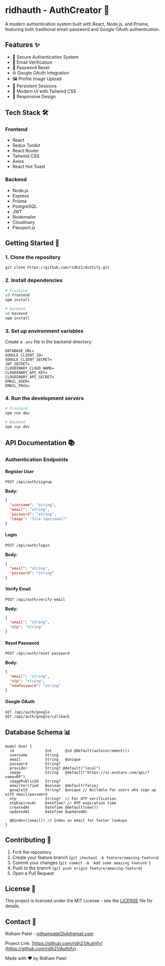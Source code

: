 # ridhauth - AuthCreator 🚀

A modern authentication system built with React, Node.js, and Prisma, featuring both traditional email-password and Google OAuth authentication.

## Features ✨

- 🔐 Secure Authentication System
- 📧 Email Verification
- 🔑 Password Reset
- 🌐 Google OAuth Integration
- 🖼️ Profile Image Upload
- 💾 Persistent Sessions
- 🎨 Modern UI with Tailwind CSS
- 📱 Responsive Design

## Tech Stack 🛠️

### Frontend
- React
- Redux Toolkit
- React Router
- Tailwind CSS
- Axios
- React Hot Toast

### Backend
- Node.js
- Express
- Prisma
- PostgreSQL
- JWT
- Nodemailer
- Cloudinary
- Passport.js

## Getting Started 🚀

### 1. Clone the repository
```bash
git clone https://github.com/ridh21/Authify.git
```

### 2. Install dependencies
```bash
# Frontend
cd frontend
npm install

# Backend
cd backend
npm install
```

### 3. Set up environment variables
Create a `.env` file in the backend directory:

```env
DATABASE_URL=
GOOGLE_CLIENT_ID=
GOOGLE_CLIENT_SECRET=
JWT_SECRET=
CLOUDINARY_CLOUD_NAME=
CLOUDINARY_API_KEY=
CLOUDINARY_API_SECRET=
EMAIL_USER=
EMAIL_PASS=
```

### 4. Run the development servers
```bash
# Frontend
npm run dev

# Backend
npm run dev
```

## API Documentation 📚

### Authentication Endpoints

#### Register User
```http
POST /api/auth/signup
```

**Body:**
```json
{
  "username": "string",
  "email": "string",
  "password": "string",
  "image": "file (optional)"
}
```

#### Login
```http
POST /api/auth/login
```

**Body:**
```json
{
  "email": "string",
  "password": "string"
}
```

#### Verify Email
```http
POST /api/auth/verify-email
```

**Body:**
```json
{
  "email": "string",
  "otp": "string"
}
```

#### Reset Password
```http
POST /api/auth/reset-password
```

**Body:**
```json
{
  "email": "string",
  "otp": "string",
  "newPassword": "string"
}
```

#### Google OAuth
```http
GET /api/auth/google
GET /api/auth/google/callback
```

## Database Schema 📊

```prisma
model User {
  id              Int      @id @default(autoincrement())
  username        String
  email           String   @unique
  password        String?
  provider        String? @default("local")
  image           String   @default("https://ui-avatars.com/api/?name=RP")
  imagePublicId   String?
  emailVerified   Boolean  @default(false)
  googleId        String?  @unique // Nullable for users who sign up with email/password
  otp             String?  // For OTP verification
  otpExpiresAt    DateTime? // OTP expiration time
  createdAt       DateTime @default(now())
  updatedAt       DateTime @updatedAt
  
  @@index([email]) // Index on email for faster lookups
}

```

## Contributing 🤝

1. Fork the repository
2. Create your feature branch (`git checkout -b feature/amazing-feature`)
3. Commit your changes (`git commit -m 'Add some amazing feature'`)
4. Push to the branch (`git push origin feature/amazing-feature`)
5. Open a Pull Request

## License 📝

This project is licensed under the MIT License - see the [LICENSE](LICENSE) file for details.

## Contact 📧

Ridham Patel - [ridhampatel2k4@gmail.com](mailto:ridhampatel2k4@gmail.com)

Project Link: [https://github.com/ridh21/Authify](https://github.com/ridh21/Authify)


Made with ❤️ by Ridham Patel
